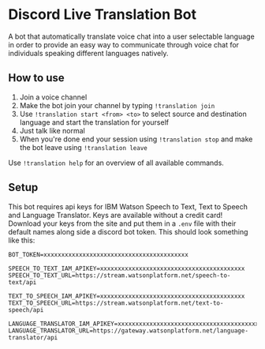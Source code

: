 # Discord Live Translation Bot

A bot that automatically translate voice chat into a user selectable language in order to provide an easy way to communicate through voice chat for individuals speaking different languages natively.

## How to use

1. Join a voice channel
2. Make the bot join your channel by typing `!translation join`
3. Use `!translation start <from> <to>` to select source and destination language and start the translation for yourself
4. Just talk like normal
5. When you're done end your session using `!translation stop` and make the bot leave using `!translation leave`

Use `!translation help` for an overview of all available commands.

## Setup

This bot requires api keys for IBM Watson Speech to Text, Text to Speech and Language Translator. Keys are available without a credit card!
Download your keys from the site and put them in a `.env` file with their default names along side a discord bot token. This should look something like this:

```env
BOT_TOKEN=xxxxxxxxxxxxxxxxxxxxxxxxxxxxxxxxxxxxxxxxx

SPEECH_TO_TEXT_IAM_APIKEY=xxxxxxxxxxxxxxxxxxxxxxxxxxxxxxxxxxxxxxxxx
SPEECH_TO_TEXT_URL=https://stream.watsonplatform.net/speech-to-text/api

TEXT_TO_SPEECH_IAM_APIKEY=xxxxxxxxxxxxxxxxxxxxxxxxxxxxxxxxxxxxxxxxx
TEXT_TO_SPEECH_URL=https://stream.watsonplatform.net/text-to-speech/api

LANGUAGE_TRANSLATOR_IAM_APIKEY=xxxxxxxxxxxxxxxxxxxxxxxxxxxxxxxxxxxxxxxxx
LANGUAGE_TRANSLATOR_URL=https://gateway.watsonplatform.net/language-translator/api
```
